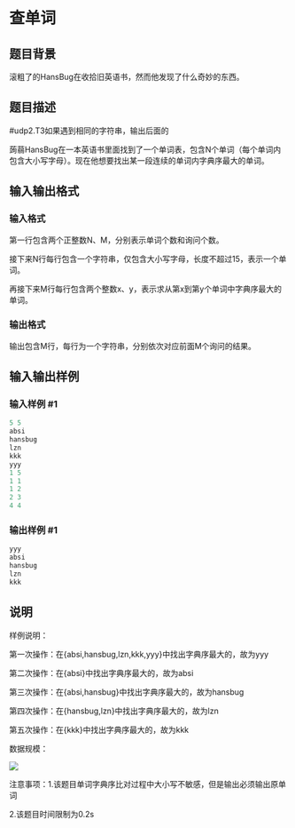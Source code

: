 # 查单词

## 题目背景

滚粗了的HansBug在收拾旧英语书，然而他发现了什么奇妙的东西。

## 题目描述

#udp2.T3如果遇到相同的字符串，输出后面的

蒟蒻HansBug在一本英语书里面找到了一个单词表，包含N个单词（每个单词内包含大小写字母）。现在他想要找出某一段连续的单词内字典序最大的单词。

## 输入输出格式

### 输入格式

第一行包含两个正整数N、M，分别表示单词个数和询问个数。

接下来N行每行包含一个字符串，仅包含大小写字母，长度不超过15，表示一个单词。

再接下来M行每行包含两个整数x、y，表示求从第x到第y个单词中字典序最大的单词。

### 输出格式

输出包含M行，每行为一个字符串，分别依次对应前面M个询问的结果。

## 输入输出样例

### 输入样例 #1

```cpp
5 5
absi
hansbug
lzn
kkk
yyy
1 5
1 1
1 2
2 3
4 4
```


### 输出样例 #1

```cpp
yyy
absi
hansbug
lzn
kkk

```
## 说明

样例说明：

第一次操作：在{absi,hansbug,lzn,kkk,yyy}中找出字典序最大的，故为yyy

第二次操作：在{absi}中找出字典序最大的，故为absi

第三次操作：在{absi,hansbug}中找出字典序最大的，故为hansbug

第四次操作：在{hansbug,lzn}中找出字典序最大的，故为lzn

第五次操作：在{kkk}中找出字典序最大的，故为kkk

数据规模：

![](https://cdn.luogu.com.cn/upload/pic/2274.png)

注意事项：1.该题目单词字典序比对过程中大小写不敏感，但是输出必须输出原单词

2.该题目时间限制为0.2s

